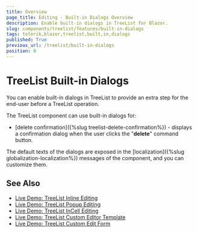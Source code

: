 ```yaml
---
title: Overview
page_title: Editing - Built-in Dialogs Overview
description: Enable built-in dialogs in TreeList for Blazor.
slug: components/treelist/features/built-in-dialogs
tags: telerik,blazor,treelist,built,in,dialogs
published: True
previous_url: /treelist/built-in-dialogs
position: 0
---
```


# TreeList Built-in Dialogs
You can enable built-in dialogs in TreeList to provide an extra step for the end-user before a TreeList operation.

The TreeList component can use built-in dialogs for: 

* [delete confirmation]({%slug treelist-delete-confirmation%}) - displays a confirmation dialog when the user clicks the "**delete**" command button.

The default texts of the dialogs are exposed in the [localization]({%slug globalization-localization%}) messages of the component, and you can customize them.

## See Also

* [Live Demo: TreeList Inline Editing](https://demos.telerik.com/blazor-ui/treelist/editing-inline)
* [Live Demo: TreeList Popup Editing](https://demos.telerik.com/blazor-ui/treelist/editing-popup)
* [Live Demo: TreeList InCell Editing](https://demos.telerik.com/blazor-ui/treelist/editing-incell)
* [Live Demo: TreeList Custom Editor Template](https://demos.telerik.com/blazor-ui/treelist/custom-editor)
* [Live Demo: TreeList Custom Edit Form](https://demos.telerik.com/blazor-ui/treelist/editing-custom-form)

